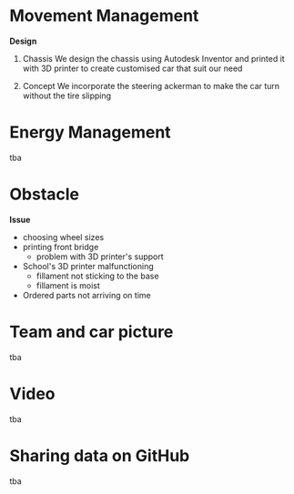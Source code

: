 # Movement Management
**Design**
  
1. Chassis
We design the chassis using Autodesk Inventor and printed
it with 3D printer to create customised car that suit our
need

2. Concept
We incorporate the steering ackerman to make the car turn without the tire slipping 

# Energy Management
tba

# Obstacle
**Issue**
  - choosing wheel sizes
  - printing front bridge
    - problem with 3D printer's support
  - School's 3D printer malfunctioning
    - fillament not sticking to the base
    - fillament is moist
  - Ordered parts not arriving on time

# Team and car picture
tba

# Video
tba

# Sharing data on GitHub
tba

